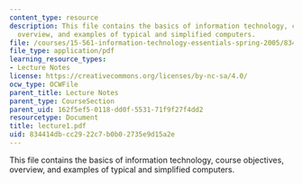```yaml
---
content_type: resource
description: This file contains the basics of information technology, course objectives,
  overview, and examples of typical and simplified computers.
file: /courses/15-561-information-technology-essentials-spring-2005/834414dbcc2922c7b0b02735e9d15a2e_lecture1.pdf
file_type: application/pdf
learning_resource_types:
- Lecture Notes
license: https://creativecommons.org/licenses/by-nc-sa/4.0/
ocw_type: OCWFile
parent_title: Lecture Notes
parent_type: CourseSection
parent_uid: 162f5ef5-0118-dd0f-5531-71f9f27f4dd2
resourcetype: Document
title: lecture1.pdf
uid: 834414db-cc29-22c7-b0b0-2735e9d15a2e
---
```

This file contains the basics of information technology, course objectives, overview, and examples of typical and simplified computers.